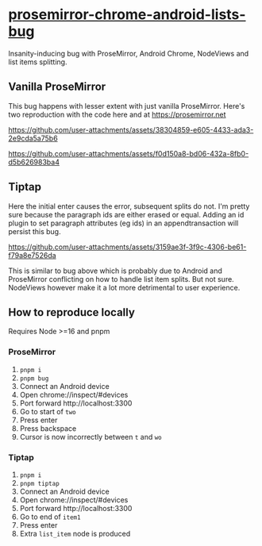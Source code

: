 # [prosemirror-chrome-android-lists-bug](https://teemukoivisto.github.io/prosemirror-chrome-android-lists-bug/)

Insanity-inducing bug with ProseMirror, Android Chrome, NodeViews and list items splitting.

## Vanilla ProseMirror

This bug happens with lesser extent with just vanilla ProseMirror. Here's two reproduction with the code here and at https://prosemirror.net

https://github.com/user-attachments/assets/38304859-e605-4433-ada3-2e9cda5a75b6

https://github.com/user-attachments/assets/f0d150a8-bd06-432a-8fb0-d5b626983ba4

## Tiptap

Here the initial enter causes the error, subsequent splits do not. I'm pretty sure because the paragraph ids are either erased or equal. Adding an id plugin to set paragraph attributes (eg ids) in an appendtransaction will persist this bug.

https://github.com/user-attachments/assets/3159ae3f-3f9c-4306-be61-f79a8e7526da

This is similar to bug above which is probably due to Android and ProseMirror conflicting on how to handle list item splits. But not sure. NodeViews however make it a lot more detrimental to user experience.

## How to reproduce locally

Requires Node >=16 and pnpm

### ProseMirror

1. `pnpm i`
2. `pnpm bug`
3. Connect an Android device
4. Open chrome://inspect/#devices
5. Port forward http://localhost:3300
6. Go to start of  `two`
7. Press enter
8. Press backspace
9. Cursor is now incorrectly between `t` and `wo`

### Tiptap

1. `pnpm i`
2. `pnpm tiptap`
3. Connect an Android device
4. Open chrome://inspect/#devices
5. Port forward http://localhost:3300
6. Go to end of `item1`
7. Press enter
8. Extra `list_item` node is produced
